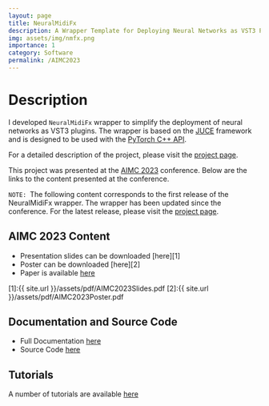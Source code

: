 ```yaml
---
layout: page
title: NeuralMidiFx
description: A Wrapper Template for Deploying Neural Networks as VST3 Plugins
img: assets/img/nmfx.png
importance: 1
category: Software
permalink: /AIMC2023
---
```


# Description

I developed `NeuralMidiFx` wrapper to simplify the deployment of neural networks as VST3 plugins. 
The wrapper is based on the [JUCE](https://juce.com/) framework and is designed to be used with the
[PyTorch C++ API](https://pytorch.org/cppdocs/).

For a detailed description of the project, please visit the [project page](https://neuralmidifx.github.io).

This project was presented at the [AIMC 2023](https://aimc2023.pubpub.org/pub/givwzz98) conference. Below are 
the links to the content presented at the conference.


`NOTE: `The following content corresponds to the first release of the NeuralMidiFx wrapper.
The wrapper has been updated since the conference. For the latest release, please visit the
[project page](https://neuralmidifx.github.io).



## AIMC 2023 Content

- Presentation slides can be downloaded [here][1]
- Poster can be downloaded [here][2]
- Paper is available [here](https://aimc2023.pubpub.org/pub/givwzz98/draft?access=mxqkwrij)
  
[1]:{{ site.url }}/assets/pdf/AIMC2023Slides.pdf
[2]:{{ site.url }}/assets/pdf/AIMC2023Poster.pdf


## Documentation and Source Code

- Full Documentation [here](https://neuralmidifx.github.io)
- Source Code [here](https://github.com/behzadhaki/NeuralMidiFXPlugin)

## Tutorials

A number of tutorials are available [here](https://neuralmidifx.github.io/tutorials)
